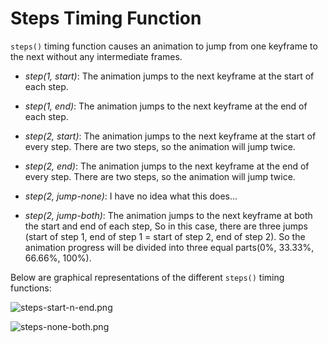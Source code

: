 # Steps Timing Function

`steps()` timing function causes an animation to jump from one keyframe to the next without any intermediate frames.

- *step(1, start)*: The animation jumps to the next keyframe at the start of each step.

- *step(1, end)*: The animation jumps to the next keyframe at the end of each step.

- *step(2, start)*: The animation jumps to the next keyframe at the start of every step. There are two steps, so the animation will jump twice.

- *step(2, end)*: The animation jumps to the next keyframe at the end of every step. There are two steps, so the animation will jump twice.

- *step(2, jump-none)*: I have no idea what this does...

- *step(2, jump-both)*: The animation jumps to the next keyframe at both the start and end of each step, So in this case, there are three jumps (start of step 1, end of step 1 = start of step 2, end of step 2). So the animation progress will be divided into three equal parts(0%, 33.33%, 66.66%, 100%).

Below are graphical representations of the different `steps()` timing functions:

![steps-start-n-end.png](../assets/imgs/steps-start-n-end.png)

![steps-none-both.png](../assets/imgs/steps-none-both.png)
